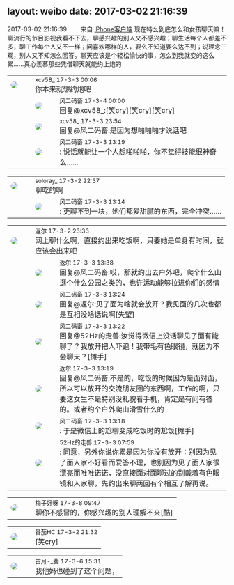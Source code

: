 layout: weibo
date: 2017-03-02 21:16:39
---
<meta name="referrer" content="no-referrer" />

2017-03-02 21:16:39  &nbsp;&nbsp;&nbsp;&nbsp;&nbsp;&nbsp; 来自 <a href="http://app.weibo.com/t/feed/9ksdit" rel="nofollow">iPhone客户端</a>
现在特么到底怎么和女孩聊天嘛！聊流行的节目影视我看不下去，聊感兴趣的别人又不感兴趣；聊生活每个人都差不多，聊工作每个人又不一样；问喜欢哪样的人，要么不知道要么达不到；说理念三观，别人又不知怎么回答。聊天应该是个轻松愉快的事，怎么到我就变的这么累……真心羡慕那些凭借聊天就能约上炮的 ​​​

<table style="width: 100%;">
  <tr>
    <td style="width: 40px;"><img style="border-radius:50%" src="https://tva3.sinaimg.cn/crop.0.0.1242.1242.50/801f7e9ajw8f3peekcgoqj20yi0yidg9.jpg?KID=imgbed,tva&Expires=1624465739&ssig=JMj3uUB8Ob"></td>
    <td colspan="2"><small>xcv58_ 17-3-3 00:06</small><br/>你本来就想约炮吧</td>
  </tr>
  <tr>
    <td/>
    <td style="width: 40px;"><img style="border-radius:50%" src="https://tva3.sinaimg.cn/crop.0.0.639.639.50/6d2a6003jw8f3idy69w2gj20hs0hrt9g.jpg?KID=imgbed,tva&Expires=1624465739&ssig=Lh5676DbNw"></td>
    <td><small>风二码畜 17-3-4 00:00</small><br/>回复@xcv58_:[笑cry][笑cry][笑cry]</td>
  </tr>
  <tr>
    <td/>
    <td style="width: 40px;"><img style="border-radius:50%" src="https://tva3.sinaimg.cn/crop.0.0.1242.1242.50/801f7e9ajw8f3peekcgoqj20yi0yidg9.jpg?KID=imgbed,tva&Expires=1624465739&ssig=JMj3uUB8Ob"></td>
    <td><small>xcv58_ 17-3-3 23:54</small><br/>回复@风二码畜:是因为想啪啪啪才说话吧</td>
  </tr>
  <tr>
    <td/>
    <td style="width: 40px;"><img style="border-radius:50%" src="https://tva3.sinaimg.cn/crop.0.0.639.639.50/6d2a6003jw8f3idy69w2gj20hs0hrt9g.jpg?KID=imgbed,tva&Expires=1624465739&ssig=Lh5676DbNw"></td>
    <td><small>风二码畜 17-3-3 13:19</small><br/>: 说话就能让一个人想啪啪啪，你不觉得技能很神奇么……</td>
  </tr>
</table>

<table style="width: 100%;">
  <tr>
    <td style="width: 40px;"><img style="border-radius:50%" src="https://tvax1.sinaimg.cn/crop.2.0.716.716.50/67e1b88ely8fs6annilczj20sg0lcdgw.jpg?KID=imgbed,tva&Expires=1624465739&ssig=%2BbJBnJMNbW"></td>
    <td colspan="2"><small>soloray_ 17-3-2 22:37</small><br/>聊吃的啊</td>
  </tr>
  <tr>
    <td/>
    <td style="width: 40px;"><img style="border-radius:50%" src="https://tva3.sinaimg.cn/crop.0.0.639.639.50/6d2a6003jw8f3idy69w2gj20hs0hrt9g.jpg?KID=imgbed,tva&Expires=1624465739&ssig=Lh5676DbNw"></td>
    <td><small>风二码畜 17-3-3 13:14</small><br/>: 更聊不到一块，她们都爱甜腻的东西，完全冲突……</td>
  </tr>
</table>

<table style="width: 100%;">
  <tr>
    <td style="width: 40px;"><img style="border-radius:50%" src="https://tvax1.sinaimg.cn/crop.0.0.512.512.50/760b4677ly8fvdnumgch5j20e80e8gmo.jpg?KID=imgbed,tva&Expires=1624465739&ssig=4M8L3adPSp"></td>
    <td colspan="2"><small>返尔 17-3-2 23:33</small><br/>网上聊什么啊，直接约出来吃饭啊，只要她是单身有时间，就应该会出来吧</td>
  </tr>
  <tr>
    <td/>
    <td style="width: 40px;"><img style="border-radius:50%" src="https://tvax1.sinaimg.cn/crop.0.0.512.512.50/760b4677ly8fvdnumgch5j20e80e8gmo.jpg?KID=imgbed,tva&Expires=1624465739&ssig=4M8L3adPSp"></td>
    <td><small>返尔 17-3-3 13:38</small><br/>回复@风二码畜:哎，那就约出去户外吧，爬个什么山逛个什么公园之类的，也许运动能够拉进你们的感情</td>
  </tr>
  <tr>
    <td/>
    <td style="width: 40px;"><img style="border-radius:50%" src="https://tva3.sinaimg.cn/crop.0.0.639.639.50/6d2a6003jw8f3idy69w2gj20hs0hrt9g.jpg?KID=imgbed,tva&Expires=1624465739&ssig=Lh5676DbNw"></td>
    <td><small>风二码畜 17-3-3 13:24</small><br/>回复@返尔:见了面为啥就会放开？我见面的几次也都是互相没啥话说啊[失望]</td>
  </tr>
  <tr>
    <td/>
    <td style="width: 40px;"><img style="border-radius:50%" src="https://tva3.sinaimg.cn/crop.0.0.639.639.50/6d2a6003jw8f3idy69w2gj20hs0hrt9g.jpg?KID=imgbed,tva&Expires=1624465739&ssig=Lh5676DbNw"></td>
    <td><small>风二码畜 17-3-3 13:22</small><br/>回复@52Hz的走兽:汝觉得微信上没话聊见了面有能聊了？我放开把人吓跑！我带毛有色眼镜，就因为不会聊天？[摊手]</td>
  </tr>
  <tr>
    <td/>
    <td style="width: 40px;"><img style="border-radius:50%" src="https://tvax1.sinaimg.cn/crop.0.0.512.512.50/760b4677ly8fvdnumgch5j20e80e8gmo.jpg?KID=imgbed,tva&Expires=1624465739&ssig=4M8L3adPSp"></td>
    <td><small>返尔 17-3-3 13:19</small><br/>回复@风二码畜:不是的，吃饭的时候因为是面对面，所以可以放开的交流朋友圈的东西啊，工作的啊，只要这女生不是特别没礼貌看手机，肯定是有问有答的。或者约个户外爬山滑雪什么的</td>
  </tr>
  <tr>
    <td/>
    <td style="width: 40px;"><img style="border-radius:50%" src="https://tva3.sinaimg.cn/crop.0.0.639.639.50/6d2a6003jw8f3idy69w2gj20hs0hrt9g.jpg?KID=imgbed,tva&Expires=1624465739&ssig=Lh5676DbNw"></td>
    <td><small>风二码畜 17-3-3 13:18</small><br/>: 于是微信上的尬聊变成吃饭时的尬饭[摊手]</td>
  </tr>
  <tr>
    <td/>
    <td style="width: 40px;"><img style="border-radius:50%" src="https://tva4.sinaimg.cn/crop.0.0.180.180.50/8beaf773jw1e8qgp5bmzyj2050050aa8.jpg?KID=imgbed,tva&Expires=1624465739&ssig=LFCVIcY15C"></td>
    <td><small>52Hz的走兽 17-3-3 07:59</small><br/>: 同意，另外你说你累是因为你没有放开：别因为见了面人家不好看而爱答不理，也别因为见了面人家很漂亮而唯唯诺诺，没直接面对面聊过的别戴着有色眼镜和人家聊，先约出来聊两回有个相互了解再说。</td>
  </tr>
</table>

<table style="width: 100%;">
  <tr>
    <td style="width: 40px;"><img style="border-radius:50%" src="https://tva3.sinaimg.cn/crop.0.0.180.180.50/abefb5b0jw1e8qgp5bmzyj2050050aa8.jpg?KID=imgbed,tva&Expires=1624465739&ssig=8Qh0DlMZfs"></td>
    <td colspan="2"><small>梅子好呀 17-3-8 09:47</small><br/>聊你不感冒的，你感兴趣的别人理解不来[酷]</td>
  </tr>
</table>

<table style="width: 100%;">
  <tr>
    <td style="width: 40px;"><img style="border-radius:50%" src="https://tva4.sinaimg.cn/crop.0.0.100.100.50/96fcf04ejw1elxrupa39mj202s02s743.jpg?KID=imgbed,tva&Expires=1624465739&ssig=t7OKFydnrf"></td>
    <td colspan="2"><small>番茄HC 17-3-2 21:32</small><br/>[笑cry]</td>
  </tr>
</table>

<table style="width: 100%;">
  <tr>
    <td style="width: 40px;"><img style="border-radius:50%" src="https://tvax1.sinaimg.cn/crop.0.0.888.888.50/972c84c1ly8fsowl7fxjjj20oo0oodh9.jpg?KID=imgbed,tva&Expires=1624465739&ssig=b0FUkQygaZ"></td>
    <td colspan="2"><small>古月-_斐 17-3-6 15:31</small><br/>我他妈也碰到了这个问题，</td>
  </tr>
</table>
